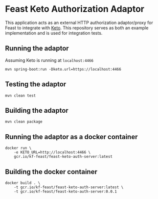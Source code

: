 # Feast Keto Authorization Adaptor

This application acts as an external HTTP authorization adaptor/proxy for Feast to integrate with [Keto](https://github.com/ory/keto). This repository serves as both an example implementation and is used for integration tests.

## Running the adaptor

Assuming Keto is running at `localhost:4466`
```
mvn spring-boot:run -Dketo.url=https://localhost:4466
```

## Testing the adaptor
```
mvn clean test
```

## Building the adaptor
```
mvn clean package
```

## Running the adaptor as a docker container
```
docker run \
    -e KETO_URL=http://localhost:4466 \
    gcr.io/kf-feast/feast-keto-auth-server:latest
```

## Building the docker container
```
docker build . \ 
    -t gcr.io/kf-feast/feast-keto-auth-server:latest \
    -t gcr.io/kf-feast/feast-keto-auth-server:0.0.1
```